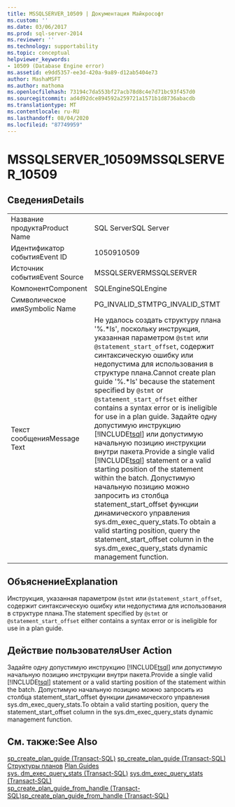 ```yaml
---
title: MSSQLSERVER_10509 | Документация Майкрософт
ms.custom: ''
ms.date: 03/06/2017
ms.prod: sql-server-2014
ms.reviewer: ''
ms.technology: supportability
ms.topic: conceptual
helpviewer_keywords:
- 10509 (Database Engine error)
ms.assetid: e9dd5357-ee3d-420a-9a89-d12ab5404e73
author: MashaMSFT
ms.author: mathoma
ms.openlocfilehash: 73194c7da553bf27acb78d8c4e7d71bc93f457d0
ms.sourcegitcommit: ad4d92dce894592a259721a1571b1d8736abacdb
ms.translationtype: MT
ms.contentlocale: ru-RU
ms.lasthandoff: 08/04/2020
ms.locfileid: "87749959"
---
```

# <a name="mssqlserver_10509"></a><span data-ttu-id="91bc7-102">MSSQLSERVER_10509</span><span class="sxs-lookup"><span data-stu-id="91bc7-102">MSSQLSERVER_10509</span></span>
    
## <a name="details"></a><span data-ttu-id="91bc7-103">Сведения</span><span class="sxs-lookup"><span data-stu-id="91bc7-103">Details</span></span>  
  
|||  
|-|-|  
|<span data-ttu-id="91bc7-104">Название продукта</span><span class="sxs-lookup"><span data-stu-id="91bc7-104">Product Name</span></span>|<span data-ttu-id="91bc7-105">SQL Server</span><span class="sxs-lookup"><span data-stu-id="91bc7-105">SQL Server</span></span>|  
|<span data-ttu-id="91bc7-106">Идентификатор события</span><span class="sxs-lookup"><span data-stu-id="91bc7-106">Event ID</span></span>|<span data-ttu-id="91bc7-107">10509</span><span class="sxs-lookup"><span data-stu-id="91bc7-107">10509</span></span>|  
|<span data-ttu-id="91bc7-108">Источник события</span><span class="sxs-lookup"><span data-stu-id="91bc7-108">Event Source</span></span>|<span data-ttu-id="91bc7-109">MSSQLSERVER</span><span class="sxs-lookup"><span data-stu-id="91bc7-109">MSSQLSERVER</span></span>|  
|<span data-ttu-id="91bc7-110">Компонент</span><span class="sxs-lookup"><span data-stu-id="91bc7-110">Component</span></span>|<span data-ttu-id="91bc7-111">SQLEngine</span><span class="sxs-lookup"><span data-stu-id="91bc7-111">SQLEngine</span></span>|  
|<span data-ttu-id="91bc7-112">Символическое имя</span><span class="sxs-lookup"><span data-stu-id="91bc7-112">Symbolic Name</span></span>|<span data-ttu-id="91bc7-113">PG_INVALID_STMT</span><span class="sxs-lookup"><span data-stu-id="91bc7-113">PG_INVALID_STMT</span></span>|  
|<span data-ttu-id="91bc7-114">Текст сообщения</span><span class="sxs-lookup"><span data-stu-id="91bc7-114">Message Text</span></span>|<span data-ttu-id="91bc7-115">Не удалось создать структуру плана '%.\*ls', поскольку инструкция, указанная параметром `@stmt` или `@statement_start_offset`, содержит синтаксическую ошибку или недопустима для использования в структуре плана.</span><span class="sxs-lookup"><span data-stu-id="91bc7-115">Cannot create plan guide '%.\*ls' because the statement specified by `@stmt` or `@statement_start_offset` either contains a syntax error or is ineligible for use in a plan guide.</span></span> <span data-ttu-id="91bc7-116">Задайте одну допустимую инструкцию [!INCLUDE[tsql](../../includes/tsql-md.md)] или допустимую начальную позицию инструкции внутри пакета.</span><span class="sxs-lookup"><span data-stu-id="91bc7-116">Provide a single valid [!INCLUDE[tsql](../../includes/tsql-md.md)] statement or a valid starting position of the statement within the batch.</span></span> <span data-ttu-id="91bc7-117">Допустимую начальную позицию можно запросить из столбца statement_start_offset функции динамического управления sys.dm_exec_query_stats.</span><span class="sxs-lookup"><span data-stu-id="91bc7-117">To obtain a valid starting position, query the statement_start_offset column in the sys.dm_exec_query_stats dynamic management function.</span></span>|  
  
## <a name="explanation"></a><span data-ttu-id="91bc7-118">Объяснение</span><span class="sxs-lookup"><span data-stu-id="91bc7-118">Explanation</span></span>  
 <span data-ttu-id="91bc7-119">Инструкция, указанная параметром `@stmt` или `@statement_start_offset`, содержит синтаксическую ошибку или недопустима для использования в структуре плана.</span><span class="sxs-lookup"><span data-stu-id="91bc7-119">The statement specified by `@stmt` or `@statement_start_offset` either contains a syntax error or is ineligible for use in a plan guide.</span></span>  
  
## <a name="user-action"></a><span data-ttu-id="91bc7-120">Действие пользователя</span><span class="sxs-lookup"><span data-stu-id="91bc7-120">User Action</span></span>  
 <span data-ttu-id="91bc7-121">Задайте одну допустимую инструкцию [!INCLUDE[tsql](../../includes/tsql-md.md)] или допустимую начальную позицию инструкции внутри пакета.</span><span class="sxs-lookup"><span data-stu-id="91bc7-121">Provide a single valid [!INCLUDE[tsql](../../includes/tsql-md.md)] statement or a valid starting position of the statement within the batch.</span></span> <span data-ttu-id="91bc7-122">Допустимую начальную позицию можно запросить из столбца statement_start_offset функции динамического управления sys.dm_exec_query_stats.</span><span class="sxs-lookup"><span data-stu-id="91bc7-122">To obtain a valid starting position, query the statement_start_offset column in the sys.dm_exec_query_stats dynamic management function.</span></span>  
  
## <a name="see-also"></a><span data-ttu-id="91bc7-123">См. также:</span><span class="sxs-lookup"><span data-stu-id="91bc7-123">See Also</span></span>  
 <span data-ttu-id="91bc7-124">[sp_create_plan_guide (Transact-SQL)](/sql/relational-databases/system-stored-procedures/sp-create-plan-guide-transact-sql) </span><span class="sxs-lookup"><span data-stu-id="91bc7-124">[sp_create_plan_guide &#40;Transact-SQL&#41;](/sql/relational-databases/system-stored-procedures/sp-create-plan-guide-transact-sql) </span></span>  
 <span data-ttu-id="91bc7-125">[Структуры планов](../performance/plan-guides.md) </span><span class="sxs-lookup"><span data-stu-id="91bc7-125">[Plan Guides](../performance/plan-guides.md) </span></span>  
 <span data-ttu-id="91bc7-126">[sys. dm_exec_query_stats &#40;Transact-SQL&#41;](/sql/relational-databases/system-dynamic-management-views/sys-dm-exec-query-stats-transact-sql) </span><span class="sxs-lookup"><span data-stu-id="91bc7-126">[sys.dm_exec_query_stats &#40;Transact-SQL&#41;](/sql/relational-databases/system-dynamic-management-views/sys-dm-exec-query-stats-transact-sql) </span></span>  
 [<span data-ttu-id="91bc7-127">sp_create_plan_guide_from_handle (Transact-SQL)</span><span class="sxs-lookup"><span data-stu-id="91bc7-127">sp_create_plan_guide_from_handle &#40;Transact-SQL&#41;</span></span>](/sql/relational-databases/system-stored-procedures/sp-create-plan-guide-from-handle-transact-sql)  
  
  
